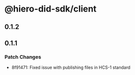 # @hiero-did-sdk/client

## 0.1.2

## 0.1.1

### Patch Changes

- 8f91471: Fixed issue with publishing files in HCS-1 standard
